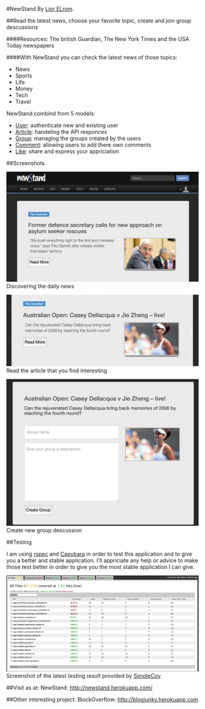 #NewStand
By [Lior ELrom](http://liormb.com/).

##Read the latest news, choose your favorite topic, create and join group descussions

####Resources: The british Guardian, The New York Times and the USA Today newspapers

####With NewStand you can check the latest news of those topics:
* News
* Sports
* Life
* Money
* Tech
* Travel

NewStand combind from 5 models:
* [User](https://github.com/liormb/NewStand/blob/master/app/models/user.rb): authenticate new and existing user
* [Article](https://github.com/liormb/NewStand/blob/master/app/models/article.rb): handeling the API responces
* [Group](https://github.com/liormb/NewStand/blob/master/app/models/group.rb): managing the groups created by the users
* [Comment](https://github.com/liormb/NewStand/blob/master/app/models/comment.rb): allowing users to add there own comments
* [Like](https://github.com/liormb/NewStand/blob/master/app/models/like.rb): share and express your appriciation


##Screenshots

![Example1](app/assets/images/main-page.png)
Discovering the daily news

![Example2](app/assets/images/article.png)
Read the article that you find interesting

![Example3](app/assets/images/create-group.png)
Create new group descussion

##Testing

I am using [rspec](http://rspec.info) and [Capybara](https://github.com/jnicklas/capybara) in order to test this application and to give you a better and stable application.
I'll appriciate any help or advice to make those test better in order to give you the most stable application I can give.

![Example1](app/assets/images/simplecov.png)
Screenshot of the latest testing result provided by [SimpleCov](https://github.com/colszowka/simplecov)



##Visit as at:
NewStand: http://newstand.herokuapp.com/

##Other interesting project:
BlockOverflow: http://blogjunky.herokuapp.com

